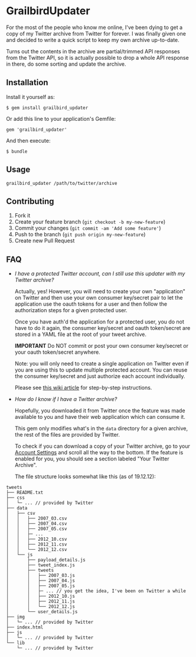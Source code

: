 # GrailbirdUpdater

For the most of the people who know me online, I've been dying to get a copy of
my Twitter archive from Twitter for forever. I was finally given one and
decided to write a quick script to keep my own archive up-to-date.

Turns out the contents in the archive are partial/trimmed API responses from
the Twitter API, so it is actually possible to drop a whole API response in
there, do some sorting and update the archive.


## Installation

Install it yourself as:

    $ gem install grailbird_updater

Or add this line to your application's Gemfile:

    gem 'grailbird_updater'

And then execute:

    $ bundle

## Usage

```
grailbird_updater /path/to/twitter/archive
```

## Contributing

1. Fork it
2. Create your feature branch (`git checkout -b my-new-feature`)
3. Commit your changes (`git commit -am 'Add some feature'`)
4. Push to the branch (`git push origin my-new-feature`)
5. Create new Pull Request

## FAQ

* _I have a protected Twitter account, can I still use this updater with my Twitter archive?_

    Actually, yes! However, you will need to create your own "application" on
    Twitter and then use your own consumer key/secret pair to let the application
    use the oauth tokens for a user and then follow the authorization steps for
    a given protected user.

    Once you have auth'd the application for a protected user, you do not have to do
    it again, the consumer key/secret and oauth token/secret are stored in a YAML file
    at the root of your tweet archive.

    __IMPORTANT__ Do NOT commit or post your own consumer key/secret or your oauth
    token/secret anywhere.

    Note: you will only need to create a single application on Twitter even if you
    are using this to update multiple protected account. You can reuse the consumer
    key/secret and just authorize each account individually.

    Please see [this wiki article](https://github.com/DeMarko/grailbird_updater/wiki/Authorizing-grailbird_updater-to-work-with-Protected-Twitter-accounts) for step-by-step instructions.

* _How do I know if I have a Twitter archive?_

    Hopefully, you downloaded it from Twitter once the feature was made available
    to you and have their web application which can consume it.

    This gem only modifies what's in the `data` directory for a given archive,
    the rest of the files are provided by Twitter.

    To check if you can download a copy of your Twitter archive, go to your
    [Account Settings](https://twitter.com/settings/account) and scroll all
    the way to the bottom. If the feature is enabled for you, you should see
    a section labeled "Your Twitter Archive".

    The file structure looks somewhat like this (as of 19.12.12):


```
tweets
├── README.txt
├── css
│   └─ ... // provided by Twitter
├── data
│   ├── csv
│   │   ├── 2007_03.csv
│   │   ├── 2007_04.csv
│   │   ├── 2007_05.csv
│   │   ├─ ...
│   │   ├── 2012_10.csv
│   │   ├── 2012_11.csv
│   │   └── 2012_12.csv
│   └── js
│       ├── payload_details.js
│       ├── tweet_index.js
│       ├── tweets
│       │   ├── 2007_03.js
│       │   ├── 2007_04.js
│       │   ├── 2007_05.js
│       │   ├─ ... // you get the idea, I've been on Twitter a while
│       │   ├── 2012_10.js
│       │   ├── 2012_11.js
│       │   └── 2012_12.js
│       └── user_details.js
├── img
│   └─ ... // provided by Twitter
├── index.html
├── js
│   └─ ... // provided by Twitter
└── lib
    └─ ... // provided by Twitter
```


